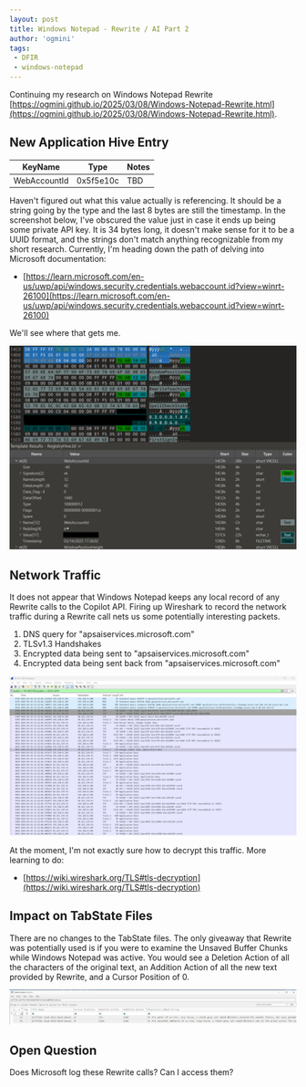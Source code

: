 ```yaml
---
layout: post
title: Windows Notepad - Rewrite / AI Part 2
author: 'ogmini'
tags:
 - DFIR
 - windows-notepad
---
```


Continuing my research on Windows Notepad Rewrite [https://ogmini.github.io/2025/03/08/Windows-Notepad-Rewrite.html](https://ogmini.github.io/2025/03/08/Windows-Notepad-Rewrite.html). 

## New Application Hive Entry

| KeyName | Type | Notes |
|---|---|---|
|WebAccountId|0x5f5e10c| TBD

Haven't figured out what this value actually is referencing. It should be a string going by the type and the last 8 bytes are still the timestamp. In the screenshot below, I've obscured the value just in case it ends up being some private API key. It is 34 bytes long, it doesn't make sense for it to be a UUID format, and the strings don't match anything recognizable from my short research. Currently, I'm heading down the path of delving into Microsoft documentation:

- [https://learn.microsoft.com/en-us/uwp/api/windows.security.credentials.webaccount.id?view=winrt-26100](https://learn.microsoft.com/en-us/uwp/api/windows.security.credentials.webaccount.id?view=winrt-26100)

We'll see where that gets me.

![010 Editor view of new key](/images/rewrite/WebAccountID.png)   

## Network Traffic

It does not appear that Windows Notepad keeps any local record of any Rewrite calls to the Copilot API. Firing up Wireshark to record the network traffic during a Rewrite call nets us some potentially interesting packets.

1. DNS query for "apsaiservices.microsoft.com"
2. TLSv1.3 Handshakes
3. Encrypted data being sent to "apsaiservices.microsoft.com"
4. Encrypted data being sent back from "apsaiservices.microsoft.com"

![API Traffic](/images/rewrite/TLSv1.3Communication.png)   

At the moment, I'm not exactly sure how to decrypt this traffic. More learning to do:

- [https://wiki.wireshark.org/TLS#tls-decryption](https://wiki.wireshark.org/TLS#tls-decryption)

## Impact on TabState Files

There are no changes to the TabState files. The only giveaway that Rewrite was potentially used is if you were to examine the Unsaved Buffer Chunks while Windows Notepad was active. You would see a Deletion Action of all the characters of the original text, an Addition Action of all the new text provided by Rewrite, and a Cursor Position of 0. 

![UnsavedBufferChunks](/images/rewrite/ubc.png)  

## Open Question

Does Microsoft log these Rewrite calls? Can I access them?
